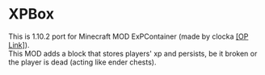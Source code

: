 # XPBox
This is 1.10.2 port for Minecraft MOD ExPContainer (made by clocka [[OP Link]](http://forum.minecraftuser.jp/viewtopic.php?t=15105)).  
This MOD adds a block that stores players' xp and persists, be it broken or the player is dead (acting like ender chests).